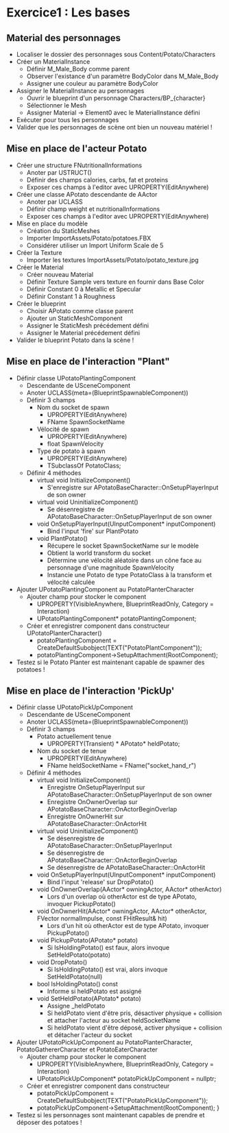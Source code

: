 # Exercice1 : Les bases

## Material des personnages
* Localiser le dossier des personnages sous Content/Potato/Characters
* Créer un MaterialInstance
  * Définir M_Male_Body comme parent
  * Observer l'existance d'un paramètre BodyColor dans M_Male_Body
  * Assigner une couleur au paramètre BodyColor
* Assigner le MaterialInstance au personnages
  * Ouvrir le blueprint d'un personnage Characters/BP_{character}
  * Sélectionner le Mesh
  * Assigner Material -> Element0 avec le MaterialInstance défini
* Exécuter pour tous les personnages
* Valider que les personnages de scène ont bien un nouveau matériel !

## Mise en place de l'acteur Potato
* Créer une structure FNutritionalInformations
  * Anoter par USTRUCT()
  * Définir des champs calories, carbs, fat et proteins
  * Exposer ces champs à l'editor avec UPROPERTY(EditAnywhere)
* Créer une classe APotato descendante de AActor
  * Anoter par UCLASS
  * Définir champ weight et nutritionalInformations
  * Exposer ces champs à l'editor avec UPROPERTY(EditAnywhere)
* Mise en place du modèle
  * Création du StaticMeshes
  * Importer ImportAssets/Potato/potatoes.FBX
  * Considérer utiliser un Import Uniform Scale de 5
* Créer la Texture
  * Importer les textures ImportAssets/Potato/potato_texture.jpg
* Créer le Material
  * Créer nouveau Material 
  * Définir Texture Sample vers texture en fournir dans Base Color
  * Définir Constant 0 à Metallic et Specular
  * Définir Constant 1 à Roughness
* Créer le blueprint
  * Choisir APotato comme classe parent
  * Ajouter un StaticMeshComponent
  * Assigner le StaticMesh précédement défini
  * Assigner le Material précédement défini 
* Valider le blueprint Potato dans la scène !

## Mise en place de l'interaction "Plant"
* Définir classe UPotatoPlantingComponent 
	* Descendante de USceneComponent
	* Anoter UCLASS(meta=(BlueprintSpawnableComponent))
	* Définir 3 champs 
		* Nom du socket de spawn
			* UPROPERTY(EditAnywhere)
			* FName SpawnSocketName
		* Vélocité de spawn
			* UPROPERTY(EditAnywhere)
			* float SpawnVelocity
		* Type de potato à spawn
			* UPROPERTY(EditAnywhere)
			* TSubclassOf<APotato> PotatoClass;
	* Définir 4 méthodes
		* virtual void InitializeComponent()
			* S'enregistre sur APotatoBaseCharacter::OnSetupPlayerInput de son owner
		* virtual void UninitializeComponent()
			* Se désenregistre de APotatoBaseCharacter::OnSetupPlayerInput de son owner
		* void OnSetupPlayerInput(UInputComponent* inputComponent)
			* Bind l'input 'fire' sur PlantPotato
		* void PlantPotato()
			* Récupere le socket SpawnSocketName sur le modèle
			* Obtient la world transform du socket
			* Détermine une vélocité aléatoire dans un cône face au personnage d'une magnitude SpawnVelocity
			* Instancie une Potato de type PotatoClass à la transform et vélocité calculée
* Ajouter UPotatoPlantingComponent au PotatoPlanterCharacter
	* Ajouter champ pour stocker le component
		* UPROPERTY(VisibleAnywhere, BlueprintReadOnly, Category = Interaction)
		* UPotatoPlantingComponent* potatoPlantingComponent;
	* Créer et enregistrer component dans constructeur UPotatoPlanterCharacter()
		* potatoPlantingComponent = CreateDefaultSubobject<UPotatoPlantingComponent>(TEXT("PotatoPlantComponent"));
		* potatoPlantingComponent->SetupAttachment(RootComponent);
* Testez si le Potato Planter est maintenant capable de spawner des potatoes !

## Mise en place de l'interaction 'PickUp'
* Définir classe UPotatoPickUpComponent 
	* Descendante de USceneComponent
	* Anoter UCLASS(meta=(BlueprintSpawnableComponent))
	* Définir 3 champs
		* Potato actuellement tenue
			* UPROPERTY(Transient)
	                * APotato* heldPotato;
		* Nom du socket de tenue
			* UPROPERTY(EditAnywhere)
			* FName heldSocketName = FName("socket_hand_r")
	* Définir 4 méthodes
		* virtual void InitializeComponent()
			* Enregistre OnSetupPlayerInput sur APotatoBaseCharacter::OnSetupPlayerInput de son owner
			* Enregistre OnOwnerOverlap sur APotatoBaseCharacter::OnActorBeginOverlap
			* Enregistre OnOwnerHit sur APotatoBaseCharacter::OnActorHit
		* virtual void UninitializeComponent()
			* Se désenregistre de APotatoBaseCharacter::OnSetupPlayerInput
			* Se désenregistre de APotatoBaseCharacter::OnActorBeginOverlap
			* Se désenregistre de APotatoBaseCharacter::OnActorHit
		* void OnSetupPlayerInput(UInputComponent* inputComponent)
			* Bind l'input 'release' sur DropPotato()
		* void OnOwnerOverlap(AActor* owningActor, AActor* otherActor)
			* Lors d'un overlap où otherActor est de type APotato, invoquer PickupPotato()
		* void OnOwnerHit(AActor* owningActor, AActor* otherActor, FVector normalImpulse, const FHitResult& hit)
			* Lors d'un hit où otherActor est de type APotato, invoquer PickupPotato()
		* void PickupPotato(APotato* potato)
			* Si IsHoldingPotato() est faux, alors invoque SetHeldPotato(potato)
		* void DropPotato()
			* Si IsHoldingPotato() est vrai, alors invoque SetHeldPotato(null)
		* bool IsHoldingPotato() const
			* Informe si heldPotato est assigné
		* void SetHeldPotato(APotato* potato)
			* Assigne _heldPotato
			* Si heldPotato vient d'être pris, désactiver physique + collision et attacher l'acteur au socket heldSocketName
			* Si heldPotato vient d'être déposé, activer physique + collision et détacher l'acteur du socket
* Ajouter UPotatoPickUpComponent au PotatoPlanterCharacter, PotatoGathererCharacter et PotatoEaterCharacter
	* Ajouter champ pour stocker le component
		* UPROPERTY(VisibleAnywhere, BlueprintReadOnly, Category = Interaction)
		* UPotatoPickUpComponent* potatoPickUpComponent = nullptr;
	* Créer et enregistrer component dans constructeur
		* potatoPickUpComponent = CreateDefaultSubobject<UPotatoPickUpComponent>(TEXT("PotatoPickUpComponent"));
		* potatoPickUpComponent->SetupAttachment(RootComponent);
}
* Testez si les personnages sont maintenant capables de prendre et déposer des potatoes !
